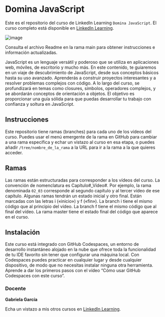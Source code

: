 # Domina JavaScript
Este es el repositorio del curso de LinkedIn Learning `Domina JavaScript`. El curso completo está disponible en [LinkedIn Learning][lil-course-url].

![image](https://github.com/LinkedInLearning/domina-javascript-3248250/assets/71371373/d27be1ee-e32b-4e57-bd3c-88f4e1fc06a1)

Consulta el archivo Readme en la rama main para obtener instrucciones e información actualizadas.

JavaScript es un lenguaje versátil y poderoso que se utiliza en aplicaciones web, móviles, de escritorio y mucho más. En este contenido, te guiaremos en un viaje de descubrimiento de JavaScript, desde sus conceptos básicos hasta su uso avanzado. Aprenderás a construir proyectos interesantes y a resolver problemas complejos con código. A lo largo del curso, se profundizará en temas como closures, símbolos, operadores complejos, y se abordarán conceptos de orientación a objetos. El objetivo es proporcionar una guía sólida para que puedas desarrollar tu trabajo con confianza y soltura en JavaScript.

## Instrucciones
Este repositorio tiene ramas (branches) para cada uno de los vídeos del curso. Puedes usar el menú emergente de la rama en GitHub para cambiar a una rama específica y echar un vistazo al curso en esa etapa, o puedes añadir `/tree/nombre_de_la_rama` a la URL para ir a la rama a la que quieres acceder.

## Ramas
Las ramas están estructuradas para corresponder a los vídeos del curso. La convención de nomenclatura es Capítulo#_Vídeo#. Por ejemplo, la rama denominada `02_03` corresponde al segundo capítulo y al tercer vídeo de ese capítulo. Algunas ramas tendrán un estado inicial y otro final. Están marcadas con las letras i («inicio») y f («fin»). La branch i tiene el mismo código que al principio del vídeo. La branch f tiene el mismo código que al final del vídeo. La rama master tiene el estado final del código que aparece en el curso.

## Instalación
Este curso está integrado con GitHub Codespaces, un entorno de desarrollo instantáneo alojado en la nube que ofrece toda la funcionalidad de tu IDE favorito sin tener que configurar una máquina local. Con Codespaces puedes practicar en cualquier lugar y desde cualquier dispositivo, de modo que no necesitas instalar ninguna otra herramienta. Aprende a dar los primeros pasos con el vídeo “Cómo usar GitHub Codespaces con este curso”.   

### Docente

**Gabriela García**

Echa un vistazo a mis otros cursos en [LinkedIn Learning](https://www.linkedin.com/learning/instructors/gabriela-garcia).

[0]: # (Replace these placeholder URLs with actual course URLs)
[lil-course-url]: https://www.linkedin.com/learning/domina-javascript/todo-lo-que-buscas-sobre-javascript
[lil-thumbnail-url]: https://cdn.lynda.com/course/2875095/2875095-1615224395432-16x9.jpg


[1]: # (End of ES-Instruction ###############################################################################################)
